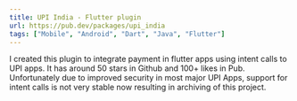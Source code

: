 ```yaml
---
title: UPI India - Flutter plugin
url: https://pub.dev/packages/upi_india
tags: ["Mobile", "Android", "Dart", "Java", "Flutter"]
---
```


I created this plugin to integrate payment in flutter apps using intent calls to UPI apps. It has around 50 stars in Github and 100+ likes in Pub. Unfortunately due to improved security in most major UPI Apps, support for intent calls is not very stable now resulting in archiving of this project.
